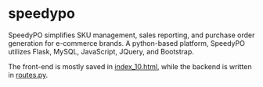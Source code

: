 # speedypo
SpeedyPO simplifies SKU management, sales reporting, and purchase order generation for e-commerce brands. A python-based platform, SpeedyPO utilizes Flask, MySQL, JavaScript, JQuery, and Bootstrap. 

The front-end is mostly saved in [index_10.html](https://github.com/jwinick/speedypo/blob/main/app/templates/index_10.html), while the backend is written in [routes.py](https://github.com/jwinick/speedypo/blob/main/app/main/routes.py).
